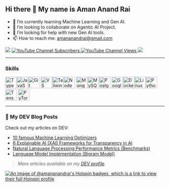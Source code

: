 ## Hi there 👋 My name is Aman Anand Rai


- 🌱 I’m currently learning Machine Learning and Gen AI.
- 👯 I’m looking to collaborate on Agentic AI Project.
- 🤔 I’m looking for help with new Gen AI tools.
- 📫 How to reach me: amananandrai@gmail.com

<a href="https://www.github.com/amananandrai" target="_blank" rel="noreferrer"><img
src="https://img.shields.io/github/followers/amananandrai?logo=github&style=for-the-badge&color=0891b2&labelColor=1c1917" /></a>
<a href="https://www.youtube.com/@Ai_man_0822" target="_blank" rel="noreferrer">
  <img src="https://img.shields.io/youtube/channel/subscribers/UC5zKA3wviEqnxAf9Fy_SGGw?style=for-the-badge&logo=youtube&label=Subscribers" alt="YouTube Channel Subscribers" />
</a><a href="https://www.youtube.com/@Ai_man_0822" target="_blank" rel="noreferrer">
  <img src="https://img.shields.io/youtube/channel/views/UC5zKA3wviEqnxAf9Fy_SGGw?style=for-the-badge&logo=youtube&label=Views" alt="YouTube Channel Views" />
<a href="https://stackoverflow.com/users/22656/codeczar" target="_blank" rel="noreferrer">
  <img src="https://img.shields.io/stackexchange/stackoverflow/r/5582833?label=Stack%20Overflow&logo=stack-overflow&style=for-the-badge&color=F48024&labelColor=1c1917" />
</a>

-----------------------------------------------------------------------
### Skills

<p align="left">
<a href="https://www.typescriptlang.org/" target="_blank" rel="noreferrer"><img src="https://raw.githubusercontent.com/danielcranney/readme-generator/main/public/icons/skills/typescript-colored.svg" width="36" height="36" alt="TypeScript" /></a><a href="https://developer.mozilla.org/en-US/docs/Web/JavaScript" target="_blank" rel="noreferrer"><img src="https://raw.githubusercontent.com/danielcranney/readme-generator/main/public/icons/skills/javascript-colored.svg" width="36" height="36" alt="JavaScript" /></a><a href="https://git-scm.com/" target="_blank" rel="noreferrer"><img src="https://raw.githubusercontent.com/danielcranney/readme-generator/main/public/icons/skills/git-colored.svg" width="36" height="36" alt="Git" /></a>
<a href="https://code.visualstudio.com/" target="_blank" rel="noreferrer"><img src="https://raw.githubusercontent.com/danielcranney/readme-generator/main/public/icons/skills/visualstudiocode.svg" width="36" height="36" alt="VS Code" /></a><a href="https://tailwindcss.com/" target="_blank" rel="noreferrer"><img src="https://raw.githubusercontent.com/danielcranney/readme-generator/main/public/icons/skills/tailwindcss-colored.svg" width="36" height="36" alt="TailwindCSS" /></a><a href="https://nodejs.org/en/" target="_blank" rel="noreferrer"><img src="https://raw.githubusercontent.com/danielcranney/readme-generator/main/public/icons/skills/nodejs-colored.svg" width="36" height="36" alt="NodeJS" /></a>
<a href="https://www.mongodb.com/" target="_blank" rel="noreferrer"><img src="https://raw.githubusercontent.com/danielcranney/readme-generator/main/public/icons/skills/mongodb-colored.svg" width="36" height="36" alt="MongoDB" /></a><a href="https://www.mysql.com/" target="_blank" rel="noreferrer"><img src="https://raw.githubusercontent.com/danielcranney/readme-generator/main/public/icons/skills/mysql-colored.svg" width="36" height="36" alt="MySQL" /></a><a href="https://www.postgresql.org/" target="_blank" rel="noreferrer"><img src="https://raw.githubusercontent.com/danielcranney/readme-generator/main/public/icons/skills/postgresql-colored.svg" width="36" height="36" alt="PostgreSQL" /></a>
<a href="https://cloud.google.com/" target="_blank" rel="noreferrer"><img src="https://raw.githubusercontent.com/danielcranney/readme-generator/main/public/icons/skills/googlecloud-colored.svg" width="36" height="36" alt="Google Cloud" /></a><a href="https://www.docker.com/" target="_blank" rel="noreferrer"><img src="https://raw.githubusercontent.com/danielcranney/readme-generator/main/public/icons/skills/docker-colored.svg" width="36" height="36" alt="Docker" /></a><a href="https://www.linux.org" target="_blank" rel="noreferrer"><img src="https://raw.githubusercontent.com/danielcranney/readme-generator/main/public/icons/skills/linux-colored.svg" width="36" height="36" alt="Linux" /></a><a href="https://www.python.org/" target="_blank" rel="noreferrer"><img src="https://raw.githubusercontent.com/danielcranney/readme-generator/main/public/icons/skills/python-colored.svg" width="36" height="36" alt="Python" /></a>  <a href="https://www.tensorflow.org/" target="_blank" rel="noreferrer"><img src="https://raw.githubusercontent.com/danielcranney/readme-generator/main/public/icons/skills/tensorflow-colored.svg" width="36" height="36" alt="TensorFlow" /></a>
  <a href="https://pytorch.org/" target="_blank" rel="noreferrer"><img src="https://raw.githubusercontent.com/danielcranney/readme-generator/main/public/icons/skills/pytorch-colored.svg" width="36" height="36" alt="PyTorch" /></a>
</p>

-----------------------------------------------------------------------

### 📝 My DEV Blog Posts

Check out my articles on DEV:

<!-- Example of listing a few recent posts -->
- [10 famous Machine Learning Optimizers](https://dev.to/amananandrai/10-famous-machine-learning-optimizers)  
- [6 Explainable AI (XAI) Frameworks for Transparency in AI](https://dev.to/amananandrai/6-explainable-ai-xai-frameworks-for-transparency-in-ai)  
- [Natural Language Processing Performance Metrics (Benchmarks)](https://dev.to/amananandrai/natural-language-processing-performance-metrics-benchmarks)  
- [Language Model Implementation (Bigram Model)](https://dev.to/amananandrai/language-model-implementation-bigram-model)  

> *More articles available on my [DEV profile](https://dev.to/amananandrai).*



[![An image of @amananandrai's Holopin badges, which is a link to view their full Holopin profile](https://holopin.me/amananandrai)](https://holopin.io/@amananandrai)
